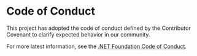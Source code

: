 # Code of Conduct

This project has adopted the code of conduct defined by the Contributor Covenant
to clarify expected behavior in our community.

For more latest information, see the [.NET Foundation Code of Conduct](https://dotnetfoundation.org/code-of-conduct).
